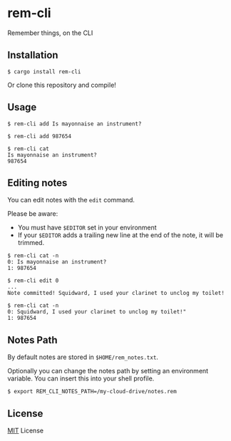 # rem-cli
Remember things, on the CLI

## Installation

```
$ cargo install rem-cli
```

Or clone this repository and compile!

## Usage

```
$ rem-cli add Is mayonnaise an instrument?

$ rem-cli add 987654

$ rem-cli cat
Is mayonnaise an instrument?
987654
```

## Editing notes

You can edit notes with the `edit` command.

Please be aware:
* You must have `$EDITOR` set in your environment
* If your `$EDITOR` adds a trailing new line at the end of the note, it will be trimmed.

```
$ rem-cli cat -n
0: Is mayonnaise an instrument?
1: 987654

$ rem-cli edit 0
...
Note committed! Squidward, I used your clarinet to unclog my toilet!

$ rem-cli cat -n
0: Squidward, I used your clarinet to unclog my toilet!"
1: 987654
```

## Notes Path

By default notes are stored in `$HOME/rem_notes.txt`.

Optionally you can change the notes path by setting an environment variable. You can insert this into your shell profile.
```
$ export REM_CLI_NOTES_PATH=/my-cloud-drive/notes.rem
```

## License

[MIT](https://github.com/wagnerm/rem/blob/master/LICENSE) License
